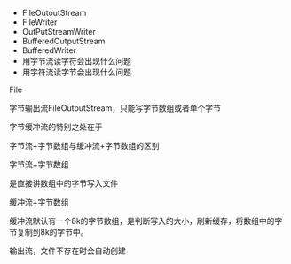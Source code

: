 * FileOutoutStream
* FileWriter
* OutPutStreamWriter
* BufferedOutputStream
* BufferedWriter
* 用字节流读字符会出现什么问题
* 用字符流读字节会出现什么问题



File







字节输出流FileOutputStream，只能写字节数组或者单个字节

字节缓冲流的特别之处在于





字节流+字节数组与缓冲流+字节数组的区别

字节流+字节数组

是直接讲数组中的字节写入文件

缓冲流+字节数组

缓冲流默认有一个8k的字节数组，是判断写入的大小，刷新缓存，将数组中的字节复制到8k的字节中。



输出流，文件不存在时会自动创建